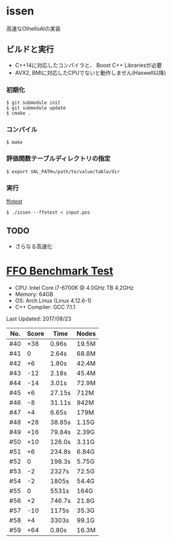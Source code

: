 issen
=====

高速なOthelloAIの実装

## ビルドと実行

- C++14に対応したコンパイラと、 Boost C++ Librariesが必要
- AVX2, BMIに対応したCPUでないと動作しません(Haswell以降)

### 初期化

```
$ git submodule init
$ git submodule update
$ cmake .
```

### コンパイル

    $ make
    
### 評価関数テーブルディレクトリの指定

    $ export VAL_PATH=/path/to/value/table/dir

### 実行

[ffotest](http://www.radagast.se/othello/ffotest.html)

    $ ./issen --ffotest < input.pos

## TODO

- さらなる高速化

# [FFO Benchmark Test](http://www.radagast.se/othello/ffotest.html)

* CPU: Intel Core i7-6700K @ 4.0GHz TB 4.2GHz
* Memory: 64GB
* OS: Arch Linux (Linux 4.12.6-1)
* C++ Compiler: GCC 7.1.1

Last Updated: 2017/08/23

|No.|Score| Time |Nodes|
|---|-----|------|-----|
|#40|  +38| 0.96s|19.5M|
|#41|    0| 2.64s|68.8M|
|#42|   +6| 1.80s|42.4M|
|#43|  -12| 2.18s|45.4M|
|#44|  -14| 3.01s|72.9M|
|#45|   +6|27.15s| 712M|
|#46|   -8|31.11s| 942M|
|#47|   +4| 6.65s| 179M|
|#48|  +28|38.85s|1.15G|
|#49|  +16|79.84s|2.39G|
|#50|  +10|126.0s|3.11G|
|#51|   +6|234.8s|6.84G|
|#52|    0|198.3s|5.75G|
|#53|   -2| 2327s|72.5G|
|#54|   -2| 1805s|54.4G|
|#55|    0| 5531s| 164G|
|#56|   +2|746.7s|21.8G|
|#57|  -10| 1175s|35.3G|
|#58|   +4| 3303s|99.1G|
|#59|  +64| 0.80s|16.3M|
